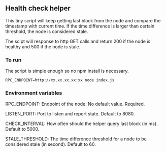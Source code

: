 ## Health check helper

This tiny script will keep getting last block from the node and compare the timestamp with current time. If the time difference is larger than certain threshold, the node is considered stale.

The scipt will response to http GET calls and return 200 if the node is healthy and 500 if the node is stale.


### To run

The script is simple enough so no npm install is necessary.
```
RPC_ENDPOINT=http://xx.xx.xx.xx:xx node index.js 
```

### Environment variables
RPC_ENDPOINT: Endpoint of the node. No default value. Required.

LISTEN_PORT: Port to listen and report state. Default to 8080.

CHECK_INTERVAL: How often should the helper query last block (in ms). Default to 5000.

STALE_THRESHOLD: The time difference threshold for a node to be considered stale (in second). Default to 60.
